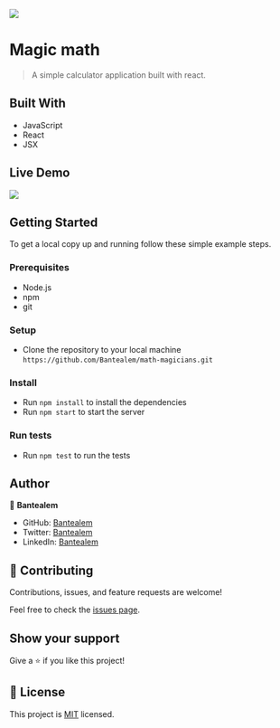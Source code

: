 ![](https://img.shields.io/badge/Magic-math-blue.svg)

# Magic math

> A simple calculator application built with react.


## Built With

- JavaScript
- React
- JSX

## Live Demo

[![](https://img.shields.io/badge/Live-Demo-blue)](https://adorable-gnome-477d6e.netlify.app/)

## Getting Started

To get a local copy up and running follow these simple example steps.

### Prerequisites
- Node.js
- npm
- git

### Setup
- Clone the repository to your local machine `https://github.com/Bantealem/math-magicians.git `

### Install
- Run `npm install` to install the dependencies
- Run `npm start` to start the server

### Run tests
- Run `npm test` to run the tests

## Author

👤 **Bantealem**

- GitHub: [Bantealem](https://github.com/Bantealem)
- Twitter: [Bantealem](https://twitter.com/BantealemG)
- LinkedIn: [Bantealem](https://www.linkedin.com/in/bantealem-geto-a301b9213/)

## 🤝 Contributing

Contributions, issues, and feature requests are welcome!

Feel free to check the [issues page](../../issues/).

## Show your support

Give a ⭐️ if you like this project!

## 📝 License

This project is [MIT](./MIT.md) licensed.

